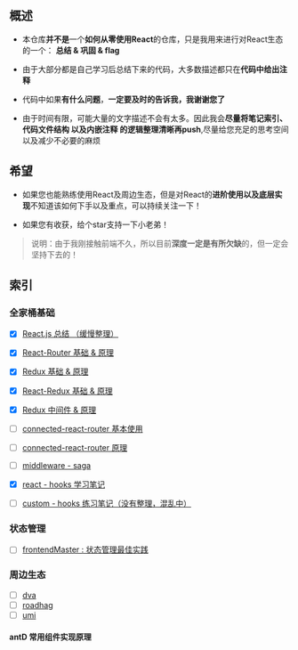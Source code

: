 ## 概述

- 本仓库**并不是**一个**如何从零使用React**的仓库，只是我用来进行对React生态的一个： **总结 & 巩固 & flag**

- 由于大部分都是自己学习后总结下来的代码，大多数描述都只在**代码中给出注释**

- 代码中如果**有什么问题**，**一定要及时的告诉我，我谢谢您了**

- 由于时间有限，可能大量的文字描述不会有太多。因此我会**尽量将笔记索引、代码文件结构 以及内嵌注释 的逻辑整理清晰再push**,尽量给您充足的思考空间以及减少不必要的麻烦

## 希望

- 如果您也能熟练使用React及周边生态，但是对React的**进阶使用以及底层实现**不知道该如何下手以及重点，可以持续关注一下！

- 如果您有收获，给个star支持一下小老弟！

> 说明：由于我刚接触前端不久，所以目前**深度一定是有所欠缺**的，但一定会坚持下去的！

## 索引

### 全家桶基础

- [x] [React.js 总结 （缓慢整理）](./doc/Reactjs总结.md)
- [x] [React-Router 基础 & 原理](./doc/React-Router总结.md)
- [x] [Redux 基础 & 原理](./doc/Redux总结.md)
- [x] [React-Redux 基础 & 原理](./doc/React-Redux总结.md)
- [x] [Redux 中间件 & 原理](./doc/React中间件总结.md)

- [ ] [connected-react-router 基本使用]()
- [ ] [connected-react-router 原理]()
- [ ] [middleware - saga]()

- [x] [react - hooks 学习笔记](./doc/hooks/总结%20hooks.md)
- [ ] [custom - hooks 练习笔记（没有整理，混乱中）](./doc/hooks/custorm%20hooks练习.md)

### 状态管理

- [ ] [frontendMaster : 状态管理最佳实践]()

### 周边生态

- [ ] [dva]()
- [ ] [roadhag]()
- [ ] [umi]()

#### antD 常用组件实现原理
